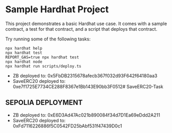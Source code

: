# Sample Hardhat Project

This project demonstrates a basic Hardhat use case. It comes with a sample contract, a test for that contract, and a script that deploys that contract.

Try running some of the following tasks:

```shell
npx hardhat help
npx hardhat test
REPORT_GAS=true npx hardhat test
npx hardhat node
npx hardhat run scripts/deploy.ts
```

- ZB deployed to: 0x5FbDB2315678afecb367f032d93F642f64180aa3
- SaveERC20 deployed to: 0xe7f1725E7734CE288F8367e1Bb143E90bb3F0512# SaveERC20-Task

## SEPOLIA DEPLOYMENT
- ZB deployed to: 0xE6D3Ad47Ac021b890084f34d7D1Ea69eDdd2A211
- SaveERC20 deployed to: 0xFd7116226886f5C0542FD25bAbf531f47439D0c1
